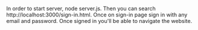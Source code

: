 In order to start server, node server.js.
Then you can search http://localhost:3000/sign-in.html.
Once on sign-in page sign in with any email and password. 
Once signed in you'll be able to navigate the website. 

